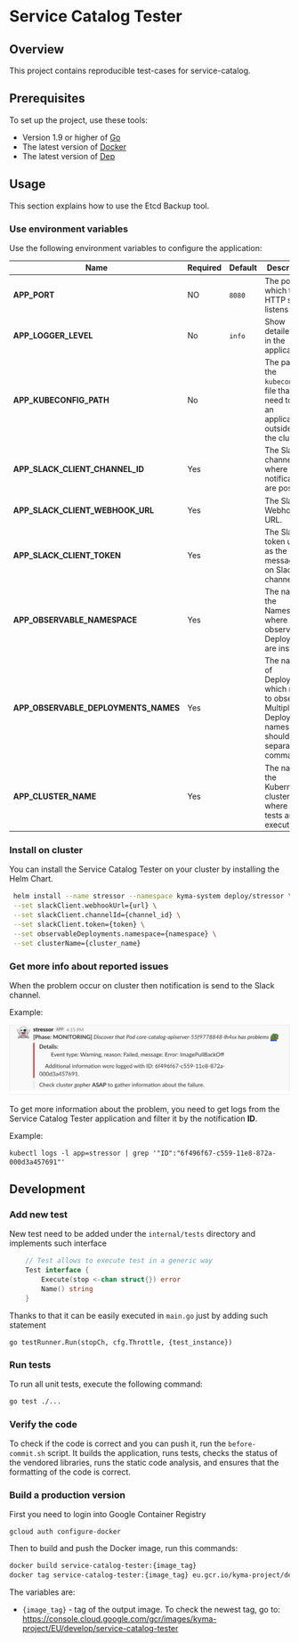 # Service Catalog Tester

## Overview

This project contains reproducible test-cases for service-catalog.

## Prerequisites

To set up the project, use these tools:
* Version 1.9 or higher of [Go](https://golang.org/dl/)
* The latest version of [Docker](https://www.docker.com/)
* The latest version of [Dep](https://github.com/golang/dep)

## Usage

This section explains how to use the Etcd Backup tool.

### Use environment variables
Use the following environment variables to configure the application:

| Name | Required | Default | Description |
|-----|---------|--------|------------|
|**APP_PORT** | NO | `8080` | The port on which the HTTP server listens |
| **APP_LOGGER_LEVEL** | No | `info` | Show detailed logs in the application. |
| **APP_KUBECONFIG_PATH** | No |  | The path to the `kubeconfig` file that you need to run an application outside of the cluster. |
| **APP_SLACK_CLIENT_CHANNEL_ID** | Yes |  | The Slack channel where notification are posted. |
| **APP_SLACK_CLIENT_WEBHOOK_URL** | Yes |  | The Slack Webhook URL. |
| **APP_SLACK_CLIENT_TOKEN** | Yes |  | The Slack token used as the key to messages on Slack channel. |
| **APP_OBSERVABLE_NAMESPACE** | Yes |  | The name of the Namespace where observed Deployments are installed. |
| **APP_OBSERVABLE_DEPLOYMENTS_NAMES** | Yes |  | The names of Deployment which need to observed. Multiple Deployments names should be separated by comma. |
| **APP_CLUSTER_NAME** | Yes |  | The name of the Kubernetes cluster where the tests are executed. |

### Install on cluster

You can install the Service Catalog Tester on your cluster by installing the Helm Chart.

```bash
 helm install --name stressor --namespace kyma-system deploy/stressor \
 --set slackClient.webhookUrl={url} \
 --set slackClient.channelId={channel_id} \
 --set slackClient.token={token} \
 --set observableDeployments.namespace={namespace} \
 --set clusterName={cluster_name}
```

### Get more info about reported issues

When the problem occur on cluster then notification is send to the Slack channel.

Example:

![](./docs/assets/slack-notification.png)

To get more information about the problem, you need to get logs from the Service Catalog Tester application and filter it by the notification **ID**.

Example:
```
kubectl logs -l app=stressor | grep '"ID":"6f496f67-c559-11e8-872a-000d3a457691"'
```

## Development

### Add new test

New test need to be added under the `internal/tests` directory and implements such interface

```go
	// Test allows to execute test in a generic way
	Test interface {
		Execute(stop <-chan struct{}) error
		Name() string
	}
```

Thanks to that it can be easily executed in `main.go` just by adding such statement

```
go testRunner.Run(stopCh, cfg.Throttle, {test_instance})
```

### Run tests

To run all unit tests, execute the following command:

```bash
go test ./...
```

### Verify the code

To check if the code is correct and you can push it, run the `before-commit.sh` script. It builds the application, runs tests, checks the status of the vendored libraries, runs the static code analysis, and ensures that the formatting of the code is correct.

### Build a production version

First you need to login into Google Container Registry
```
gcloud auth configure-docker
```
Then to build and push the Docker image, run this commands:

```bash
docker build service-catalog-tester:{image_tag}
docker tag service-catalog-tester:{image_tag} eu.gcr.io/kyma-project/develop/service-catalog-tester:{image_tag}
```

The variables are:

* `{image_tag}` - tag of the output image. To check the newest tag, go to: https://console.cloud.google.com/gcr/images/kyma-project/EU/develop/service-catalog-tester
